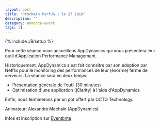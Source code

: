 ```yaml
---
layout: post
title: "Prochain PerfUG : le 27 juin"
description: ""
category: annonce-event
tags: []
---
```

{% include JB/setup %}

Pour cette séance nous accueillons AppDynamics qui nous présentera leur outil d'Application Performance Management. 
<!-- more -->
Historiquement, AppDynamics s'est fait connaître par son adoption par Netflix pour le monitoring des performances de leur (énorme) ferme de serveurs.
La séance sera en deux temps:

* Présentation générale de l'outil (30 minutes)
* Optimisation d'une application (jClarity) à l'aide d'AppDynamics

Enfin, nous terminerons par un pot offert par OCTO Technology.
 
Animateur: Alexandre Mechain (AppDynamics)

Infos et inscription sur [Eventbrite](http://www.eventbrite.fr/event/6989250035)